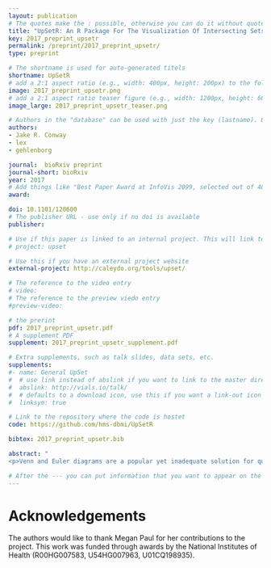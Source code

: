 ```yaml
---
layout: publication
# The quotes make the : possible, otherwise you can do it without quotes
title: "UpSetR: An R Package For The Visualization Of Intersecting Sets And Their Properties"
key: 2017_preprint_upsetr
permalink: /preprint/2017_preprint_upsetr/
type: preprint

# The shortname is used for auto-generated titels
shortname: UpSetR
# add a 2:1 aspect ratio (e.g., width: 400px, height: 200px) to the folder /assets/images/papers/
image: 2017_preprint_upsetr.png
# add a 2:1 aspect ratio teaser figure (e.g., width: 1200px, height: 600px) to the folder /assets/images/papers/
image_large: 2017_preprint_upsetr_teaser.png

# Authors in the "database" can be used with just the key (lastname). Others can be written properly.
authors:
- Jake R. Conway
- lex
- gehlenborg

journal:  bioRxiv preprint
journal-short: bioRxiv
year: 2017
# Add things like "Best Paper Award at InfoVis 2099, selected out of 4000 submissions"
award:

doi: 10.1101/120600
# The publisher URL - use only if no doi is available
publisher:

# Use if this paper is linked to an internal project. This will link to the project site
# project: upset

# Use this if you have an external project website
external-project: http://caleydo.org/tools/upset/

# The reference to the video entry
# video:
# The reference to the preview viedo entry
#preview-video:

# the prerint
pdf: 2017_preprint_upsetr.pdf
# A supplement PDF
supplement: 2017_preprint_upsetr_supplement.pdf

# Extra supplements, such as talk slides, data sets, etc.
supplements:
#- name: General UpSet
#  # use link instead of abslink if you want to link to the master directory
#  abslink: http://vials.io/talk/
#  # defaults to a download icon, use this if you want a link-out icon
#  linksym: true

# Link to the repository where the code is hostet
code: https://github.com/hms-dbmi/UpSetR

bibtex: 2017_preprint_upsetr.bib

abstract: "
<p>Venn and Euler diagrams are a popular yet inadequate solution for quantitative visualization of set intersections. A scalable alternative to Venn and Euler diagrams for visualizing intersecting sets and their properties is needed. We developed UpSetR, an open source R package that employs a scalable matrix-based visualization to show intersections of sets, their size, and other properties. UpSetR is available at https://cran.r-project.org/package=UpSetR and released under the MIT License. A Shiny app is available at https://gehlenborglab.shinyapps.io/upsetr.</p>"

# After the --- you can put information that you want to appear on the website using markdown formatting or HTML. A good example are acknowledgements, extra references, an erratum, etc.
---
```



# Acknowledgements

The authors would like to thank Megan Paul for her contributions to the project. This work was funded through awards by the National Institutes of Health (R00HG007583, U54HG007963, U01CQ198935).
